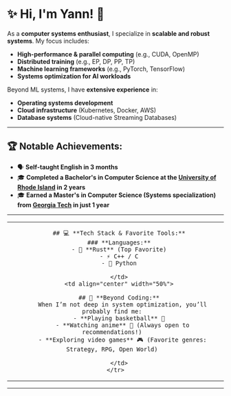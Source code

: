 # ✨ Hi, I'm Yann! 👋  

As a **computer systems enthusiast**, I specialize in **scalable and robust systems**. My focus includes:  
- **High-performance & parallel computing** (e.g., CUDA, OpenMP)  
- **Distributed training** (e.g., EP, DP, PP, TP)  
- **Machine learning frameworks** (e.g., PyTorch, TensorFlow)  
- **Systems optimization for AI workloads**  

Beyond ML systems, I have **extensive experience** in:  
- **Operating systems development**  
- **Cloud infrastructure** (Kubernetes, Docker, AWS)  
- **Database systems** (Cloud-native Streaming Databases)  

---

## 🏆 **Notable Achievements:**  
- 🗣️ **Self-taught English in 3 months**  
- 🎓 **Completed a Bachelor's in Computer Science at the [University of Rhode Island](https://www.uri.edu/) in 2 years**  
- 🎓 **Earned a Master's in Computer Science (Systems specialization) from [Georgia Tech](https://www.cc.gatech.edu/) in just 1 year**  

---

<div align="center">
  <table>
    <tr>
      <td align="center" width="50%">
      
        ## 💻 **Tech Stack & Favorite Tools:**  
        ### **Languages:**  
        - 🦀 **Rust** (Top Favorite)  
        - ⚡ C++ / C  
        - 🐍 Python  
        
      </td>
      <td align="center" width="50%">
      
        ## 🏀 **Beyond Coding:**  
        When I’m not deep in system optimization, you’ll probably find me:  
        - **Playing basketball** 🏀  
        - **Watching anime** 🎥 (Always open to recommendations!)  
        - **Exploring video games** 🎮 (Favorite genres: Strategy, RPG, Open World)  
      
      </td>
    </tr>
  </table>
</div>

---
